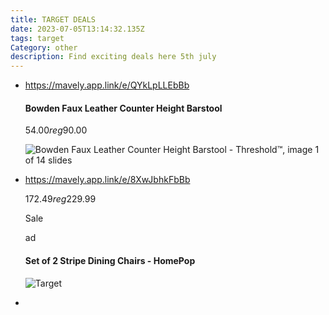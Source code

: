 ```yaml
---
title: TARGET DEALS
date: 2023-07-05T13:14:32.135Z
tags: target
Category: other
description: Find exciting deals here 5th july
---
```

* <!--StartFragment-->

  https://mavely.app.link/e/QYkLpLLEbBb

  <!--EndFragment--><!--StartFragment-->

  #### Bowden Faux Leather Counter Height Barstool

  <!--EndFragment--><!--StartFragment-->

  $54.00  reg $90.00

  <!--EndFragment--><!--StartFragment-->

  ![Bowden Faux Leather Counter Height Barstool - Threshold™, image 1 of 14 slides](https://target.scene7.com/is/image/Target/GUEST_804bcf73-95ea-4e9a-bc29-e2f040da2c7b?wid=475&hei=475&qlt=80&fmt=webp)

  <!--EndFragment-->
* <!--StartFragment-->

  https://mavely.app.link/e/8XwJbhkFbBb

  <!--EndFragment--><!--StartFragment-->

  $172.49 reg $229.99

  Sale 

  <!--EndFragment-->ad <!--StartFragment-->

  #### Set of 2 Stripe Dining Chairs - HomePop

  <!--EndFragment--><!--StartFragment-->

  ![Target](https://target.scene7.com/is/image/Target/GUEST_60210cf7-08c3-4aba-a9b9-0b83951caab0)

  <!--EndFragment-->
*